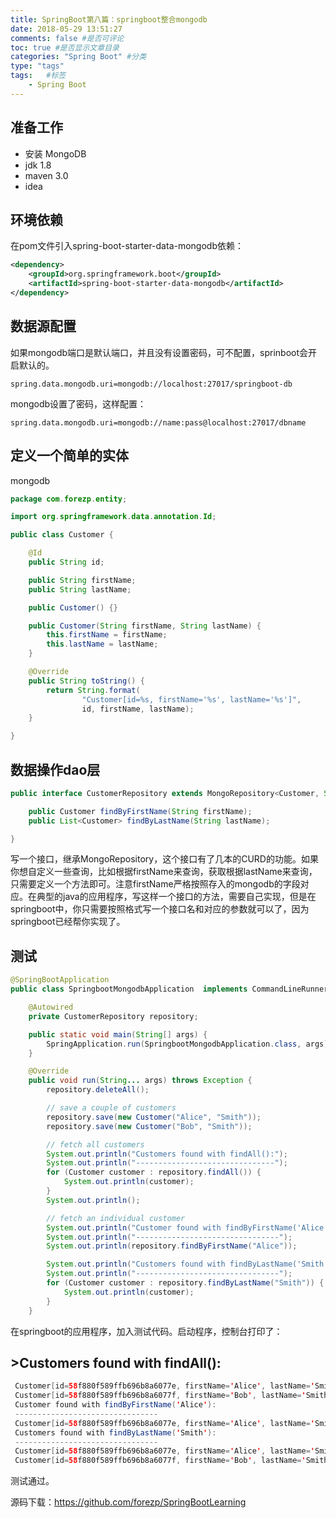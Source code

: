 ```yaml
---
title: SpringBoot第八篇：springboot整合mongodb
date: 2018-05-29 13:51:27
comments: false #是否可评论
toc: true #是否显示文章目录
categories: "Spring Boot" #分类
type: "tags"
tags:   #标签
    - Spring Boot
---
```

## 准备工作

- 安装 MongoDB
- jdk 1.8
- maven 3.0
- idea

## 环境依赖

在pom文件引入spring-boot-starter-data-mongodb依赖：

<!-- more -->

```xml
<dependency>
	<groupId>org.springframework.boot</groupId>
	<artifactId>spring-boot-starter-data-mongodb</artifactId>
</dependency>
```

## 数据源配置

如果mongodb端口是默认端口，并且没有设置密码，可不配置，sprinboot会开启默认的。

```properties
spring.data.mongodb.uri=mongodb://localhost:27017/springboot-db
```

mongodb设置了密码，这样配置：

```properties
spring.data.mongodb.uri=mongodb://name:pass@localhost:27017/dbname
```

## 定义一个简单的实体

mongodb

```java
package com.forezp.entity;

import org.springframework.data.annotation.Id;

public class Customer {

    @Id
    public String id;

    public String firstName;
    public String lastName;

    public Customer() {}

    public Customer(String firstName, String lastName) {
        this.firstName = firstName;
        this.lastName = lastName;
    }

    @Override
    public String toString() {
        return String.format(
                "Customer[id=%s, firstName='%s', lastName='%s']",
                id, firstName, lastName);
    }

}
```

## 数据操作dao层

```java
public interface CustomerRepository extends MongoRepository<Customer, String> {

    public Customer findByFirstName(String firstName);
    public List<Customer> findByLastName(String lastName);

}
```

写一个接口，继承MongoRepository，这个接口有了几本的CURD的功能。如果你想自定义一些查询，比如根据firstName来查询，获取根据lastName来查询，只需要定义一个方法即可。注意firstName严格按照存入的mongodb的字段对应。在典型的java的应用程序，写这样一个接口的方法，需要自己实现，但是在springboot中，你只需要按照格式写一个接口名和对应的参数就可以了，因为springboot已经帮你实现了。

## 测试

```java
@SpringBootApplication
public class SpringbootMongodbApplication  implements CommandLineRunner {

    @Autowired
    private CustomerRepository repository;

    public static void main(String[] args) {
        SpringApplication.run(SpringbootMongodbApplication.class, args);
    }

    @Override
    public void run(String... args) throws Exception {
        repository.deleteAll();

        // save a couple of customers
        repository.save(new Customer("Alice", "Smith"));
        repository.save(new Customer("Bob", "Smith"));

        // fetch all customers
        System.out.println("Customers found with findAll():");
        System.out.println("-------------------------------");
        for (Customer customer : repository.findAll()) {
            System.out.println(customer);
        }
        System.out.println();

        // fetch an individual customer
        System.out.println("Customer found with findByFirstName('Alice'):");
        System.out.println("--------------------------------");
        System.out.println(repository.findByFirstName("Alice"));

        System.out.println("Customers found with findByLastName('Smith'):");
        System.out.println("--------------------------------");
        for (Customer customer : repository.findByLastName("Smith")) {
            System.out.println(customer);
        }
    }
```

在springboot的应用程序，加入测试代码。启动程序，控制台打印了：

## >Customers found with findAll():

```java
 Customer[id=58f880f589ffb696b8a6077e, firstName='Alice', lastName='Smith']
 Customer[id=58f880f589ffb696b8a6077f, firstName='Bob', lastName='Smith']
 Customer found with findByFirstName('Alice'):
 --------------------------------
 Customer[id=58f880f589ffb696b8a6077e, firstName='Alice', lastName='Smith']
 Customers found with findByLastName('Smith'):
 --------------------------------
 Customer[id=58f880f589ffb696b8a6077e, firstName='Alice', lastName='Smith']
 Customer[id=58f880f589ffb696b8a6077f, firstName='Bob', lastName='Smith']
```

测试通过。

源码下载：https://github.com/forezp/SpringBootLearning